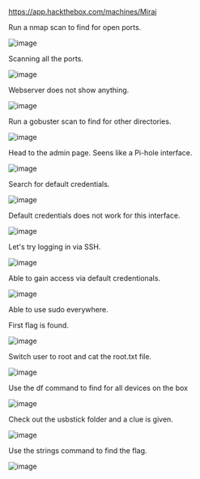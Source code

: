 https://app.hackthebox.com/machines/Mirai

Run a nmap scan to find for open ports.

![image](https://user-images.githubusercontent.com/93418272/183315964-fbc9f575-6ff1-4372-96e4-0958a94c1598.png)


Scanning all the ports.

![image](https://user-images.githubusercontent.com/93418272/183315971-06e66440-7f3f-4e8d-a5ce-6562daf3873d.png)


Webserver does not show anything.

![image](https://user-images.githubusercontent.com/93418272/183315973-ded5f680-2c12-4f2c-8ee1-4dcfd6d486d5.png)


Run a gobuster scan to find for other directories.

![image](https://user-images.githubusercontent.com/93418272/183315978-a58f688a-dc81-4b09-ae2c-0aeea094c091.png)


Head to the admin page. Seens like a Pi-hole interface.

![image](https://user-images.githubusercontent.com/93418272/183315984-c1be058b-399c-4960-9e50-a0ef45c8f9eb.png)


Search for default credentials. 

![image](https://user-images.githubusercontent.com/93418272/183315990-fbc400df-2160-49e0-8089-e03c3648c4c9.png)


Default credentials does not work for this interface.

![image](https://user-images.githubusercontent.com/93418272/183316001-314fcf30-c586-415d-91d6-a3a854c24287.png)


Let's try logging in via SSH.

![image](https://user-images.githubusercontent.com/93418272/183316007-ce5a227b-dc1f-4d8a-a29b-ff8f7f7895a9.png)


Able to gain access via default credentionals.

![image](https://user-images.githubusercontent.com/93418272/183316020-d90cc1db-178c-4fff-9c0b-89a7334f25f0.png)

Able to use sudo everywhere.

First flag is found.

![image](https://user-images.githubusercontent.com/93418272/183316026-e1dd6ad4-1ca1-48df-aba1-bdae593c0767.png)

Switch user to root and cat the root.txt file.

![image](https://user-images.githubusercontent.com/93418272/183316034-d4ad3673-4323-485c-a1d1-302a7fa19ab8.png)

Use the df command to find for all devices on the box

![image](https://user-images.githubusercontent.com/93418272/183316044-ab10e478-0aaa-413a-b110-46906ee24176.png)

Check out the usbstick folder and a clue is given.

![image](https://user-images.githubusercontent.com/93418272/183316051-79c406c3-1a60-404a-be7e-ab91fe7ad351.png)

Use the strings command to find the flag.

![image](https://user-images.githubusercontent.com/93418272/183316059-1e3fca3f-6a08-4d20-99c4-f167dcb3093d.png)

